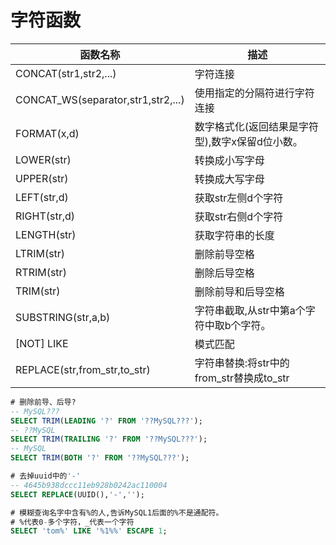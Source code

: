# 字符函数

| 函数名称                           | 描述                                            |
| ---------------------------------- | ----------------------------------------------- |
| CONCAT(str1,str2,...)              | 字符连接                                        |
| CONCAT_WS(separator,str1,str2,...) | 使用指定的分隔符进行字符连接                    |
| FORMAT(x,d)                        | 数字格式化(返回结果是字符型),数字x保留d位小数。 |
| LOWER(str)                         | 转换成小写字母                                  |
| UPPER(str)                         | 转换成大写字母                                  |
| LEFT(str,d)                        | 获取str左侧d个字符                              |
| RIGHT(str,d)                       | 获取str右侧d个字符                              |
| LENGTH(str)                        | 获取字符串的长度                                |
| LTRIM(str)                         | 删除前导空格                                    |
| RTRIM(str)                         | 删除后导空格                                    |
| TRIM(str)                          | 删除前导和后导空格                              |
| SUBSTRING(str,a,b)                 | 字符串截取,从str中第a个字符中取b个字符。        |
| [NOT] LIKE                         | 模式匹配                                        |
| REPLACE(str,from_str,to_str)       | 字符串替换:将str中的from_str替换成to_str        |

```sql
# 删除前导、后导?
-- MySQL???
SELECT TRIM(LEADING '?' FROM '??MySQL???');
-- ??MySQL
SELECT TRIM(TRAILING '?' FROM '??MySQL???');
-- MySQL
SELECT TRIM(BOTH '?' FROM '??MySQL???');

# 去掉uuid中的'-'
-- 4645b938dccc11eb928b0242ac110004
SELECT REPLACE(UUID(),'-','');
```

```sql
# 模糊查询名字中含有%的人,告诉MySQL1后面的%不是通配符。
# %代表0-多个字符，_代表一个字符
SELECT 'tom%' LIKE '%1%%' ESCAPE 1;
```

